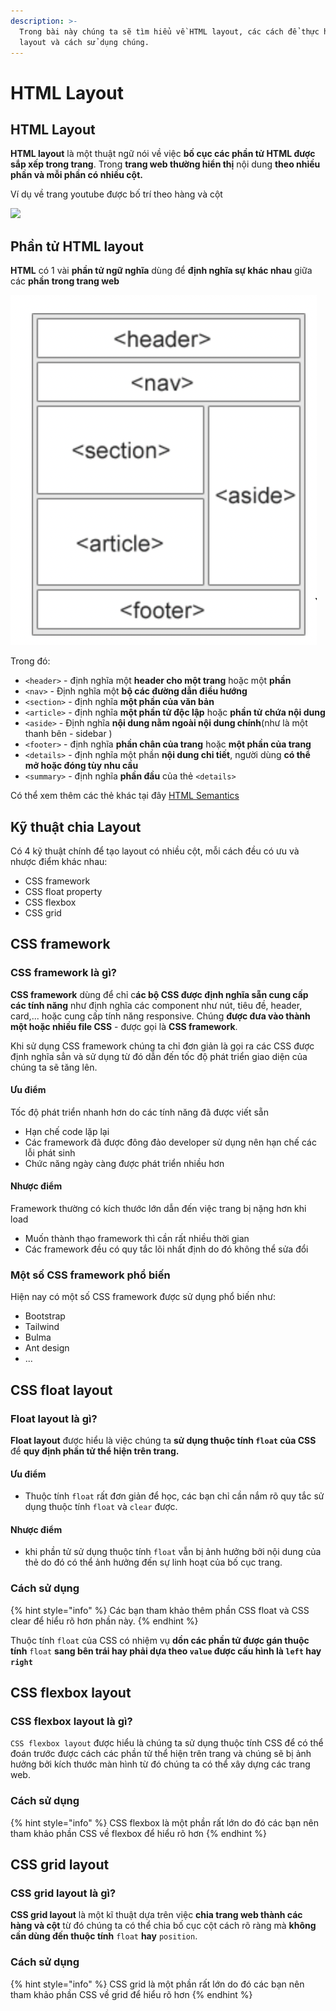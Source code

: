 ```yaml
---
description: >-
  Trong bài này chúng ta sẽ tìm hiểu về HTML layout, các cách để thực hiện HTML
  layout và cách sử dụng chúng.
---
```


# HTML Layout

## HTML Layout <a href="#html-layout" id="html-layout"></a>

**HTML layout** là một thuật ngữ nói về việc **bố cục các phần tử HTML được sắp xếp trong trang**. Trong  **trang web thường hiển thị** nội dung **theo nhiều phần và mỗi phần có nhiều cột‌.**&#x20;

Ví dụ về trang youtube được bố trí theo hàng và cột

![](https://gblobscdn.gitbook.com/assets%2Fwelcome-to-my-site%2F-MXvWNSrLk9ygm1zzKIA%2F-MXvX7GlAbXJ8w3E\_D9G%2F4.png?alt=media)

## Phần tử HTML layout <a href="#phan-tu-html-layout" id="phan-tu-html-layout"></a>

**HTML** có 1 vài **phần tử ngữ nghĩa** dùng để **định nghĩa sự khác nhau** giữa các **phần trong trang web**

![](<../.gitbook/assets/image (2).png>)

Trong đó:

* `<header>` - định nghĩa một **header cho một trang** hoặc một **phần**
* `<nav>` - Định nghĩa một **bộ các đường dẫn điều hướng**
* `<section>` - định nghĩa **một phần của văn bản**
* `<article>` - định nghĩa **một phần tử độc lập** hoặc **phần tử chứa nội dung**
* `<aside>` - Định nghĩa **nội dung nằm ngoài nội dung chính**(như là một thanh bên - sidebar )
* `<footer>` - định nghĩa **phần chân của trang** hoặc **một phần của trang**
* `<details>` - định nghĩa một phần **nội dung chi tiết**, người dùng **có thể mở hoặc đóng tùy nhu cầu**
* `<summary>` - định nghĩa **phần đầu** của thẻ `<details>`

Có thể xem thêm các thẻ khác tại đây [HTML Semantics](https://www.w3schools.com/html/html5\_semantic\_elements.asp)



## Kỹ thuật chia Layout <a href="#ky-thuat-chia-layout" id="ky-thuat-chia-layout"></a>

Có 4 kỹ thuật chính để tạo layout có nhiều cột, mỗi cách đều có ưu và nhược điểm khác nhau:‌

* CSS framework
* CSS float property
* CSS flexbox
* CSS grid

## CSS framework

### CSS framework là gì?

**CSS framework** dùng để chỉ c**ác bộ CSS được định nghĩa sẵn cung cấp các tính năng** như định nghĩa các component như nút, tiêu đề, header, card,... hoặc cung cấp tính năng responsive. Chúng **được đưa vào thành một hoặc nhiều file CSS** - được gọi là **CSS framework**.

Khi sử dụng CSS framework chúng ta chỉ đơn giản là gọi ra các CSS được định nghĩa sẳn và sử dụng từ đó dẫn đến tốc độ phát triển giao diện của chúng ta sẽ tăng lên.

#### Ưu điểm

Tốc độ phát triển nhanh hơn do các tính năng đã được viết sẵn

* Hạn chế code lặp lại&#x20;
* Các framework đã được đông đảo developer sử dụng nên hạn chế các lỗi phát sinh
* Chức năng ngày càng được phát triển nhiều hơn

#### Nhược điểm

Framework thường có kích thước lớn dẫn đến việc trang bị nặng hơn khi load

* Muốn thành thạo framework thì cần rất nhiều thời gian
* Các framework đều có quy tắc lõi nhất định do đó không thể sửa đổi

### Một số CSS framework phổ biến

Hiện nay có một số CSS framework được sử dụng phổ biến như:

* Bootstrap
* Tailwind
* Bulma
* Ant design
* ...

## CSS float layout

### Float layout là gì?

**Float layout** được hiểu là việc chúng ta **sử dụng thuộc tính `float` của CSS** để **quy định phần tử thể hiện trên trang.**&#x20;

#### Ưu điểm

* Thuộc tính `float` rất đơn giản để học, các bạn chỉ cần nắm rõ quy tắc sử dụng thuộc tính `float` và `clear` được.&#x20;

#### Nhược điểm

* khi phần tử sử dụng thuộc tính `float` vẫn bị ảnh hưởng bởi nội dung của thẻ do đó có thể ảnh hưởng đến sự linh hoạt của bố cục trang.

### Cách sử dụng

{% hint style="info" %}
Các bạn tham khảo thêm phần CSS float và CSS clear để hiểu rõ hơn phần này.
{% endhint %}

Thuộc tính `float` của CSS có nhiệm vụ **dồn các phần tử được gán thuộc tính** `float` **sang bên trái hay phải dựa theo `value` được cấu hình là `left` hay `right`**

## CSS flexbox layout

### CSS flexbox layout là gì?

`CSS flexbox layout` được hiểu là chúng ta sử dụng thuộc tính CSS để có thể đoán trước được cách các phần tử thể hiện trên trang và chúng sẽ bị ảnh hưởng bởi kích thước màn hình từ đó chúng ta có thể xây dựng các trang web.&#x20;

### Cách sử dụng

{% hint style="info" %}
CSS flexbox là một phần rất lớn do đó các bạn nên tham khảo phần CSS về flexbox để hiểu rõ hơn
{% endhint %}

## CSS grid layout

### CSS grid layout là gì?

**CSS grid layout** là một kĩ thuật dựa trên việc **chia trang web thành các hàng và cột** từ đó chúng ta có thể chia bố cục cột cách rõ ràng mà **không cần dùng đến thuộc tính** `float` **hay** `position`.

### Cách sử dụng

{% hint style="info" %}
CSS grid là một phần rất lớn do đó các bạn nên tham khảo phần CSS về grid để hiểu rõ hơn
{% endhint %}
